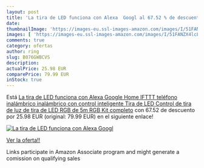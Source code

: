```yaml
---
layout: post
title: 'La tira de LED funciona con Alexa  Googl al 67.52 % de descuento'
date: 
thumbnailImage: 'https://images-eu.ssl-images-amazon.com/images/I/51FANZX4lcL._SL200_.jpg'
images: [ 'https://images-eu.ssl-images-amazon.com/images/I/51FANZX4lcL._SL200_.jpg' ]
comments: true
category: ofertas
author: ring
slug: B076GWBCVS
description:
actualPrice: 25.98 EUR
comparePrice: 79.99 EUR
inStock: true
---
```


Está [La tira de LED funciona con Alexa  Google Home  IFTTT  teléfono inalámbrico inalámbrico con control inteligente Tira de LED Control de tira de luz de tira de LED RGB de 5m RGB Kit completo](https://www.amazon.es/dp/B076GWBCVS/?tag=tolees-21) con 67.52 de descuento por 25.98 EUR (original: 79.99 EUR) en el siguiente enlace!

[![La tira de LED funciona con Alexa  Googl](https://images-eu.ssl-images-amazon.com/images/I/51FANZX4lcL._SL200_.jpg)](https://www.amazon.es/dp/B076GWBCVS/?tag=tolees-21)

[Ver la oferta!!](https://www.amazon.es/dp/B076GWBCVS/?tag=tolees-21)

Links participate in Amazon Associate program and might generate a comission on qualifying sales


